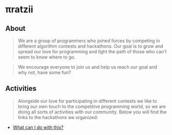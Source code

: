 # πratzii

## About 
>We are a group of programmers who joined forces by competing in different algorithm contests and hackathons. Our goal is to grow and spread our love for programming and light the path of those who can't seem to know where to go.

>We encourage everyone to join us and help us reach our goal and why not, have some fun?

## Activities

> Alongside our love for participating in different contests we like to bring our own touch to the competitive programming world, so we are doing all sorts of activities with our community. Below you will find the links to the hackathons we organized:

- [What can I do with this?](https://github.com/piratzii-tm/.github/blob/hackathons/what-can-I-do-with-this/what-can-I-do-with-this.md)
